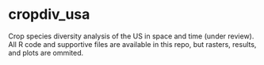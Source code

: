 # cropdiv_usa
Crop species diversity analysis of the US in space and time (under review).
All R code and supportive files are available in this repo, but rasters, results, and plots are ommited. 
